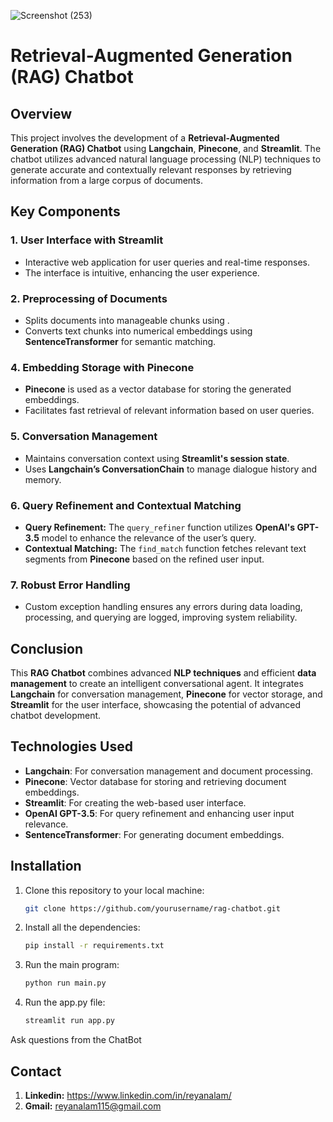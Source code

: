 ![Screenshot (253)](https://github.com/user-attachments/assets/e685176e-084a-4728-8eed-9d5e1d198480)

# Retrieval-Augmented Generation (RAG) Chatbot

## Overview

This project involves the development of a **Retrieval-Augmented Generation (RAG) Chatbot** using **Langchain**, **Pinecone**, and **Streamlit**. The chatbot utilizes advanced natural language processing (NLP) techniques to generate accurate and contextually relevant responses by retrieving information from a large corpus of documents.

## Key Components

### 1. **User Interface with Streamlit**
- Interactive web application for user queries and real-time responses.
- The interface is intuitive, enhancing the user experience.

### 2. **Preprocessing of Documents**
- Splits documents into manageable chunks using .
- Converts text chunks into numerical embeddings using **SentenceTransformer** for semantic matching.

### 4. **Embedding Storage with Pinecone**
- **Pinecone** is used as a vector database for storing the generated embeddings.
- Facilitates fast retrieval of relevant information based on user queries.

### 5. **Conversation Management**
- Maintains conversation context using **Streamlit's session state**.
- Uses **Langchain’s ConversationChain** to manage dialogue history and memory.

### 6. **Query Refinement and Contextual Matching**
- **Query Refinement:** The `query_refiner` function utilizes **OpenAI's GPT-3.5** model to enhance the relevance of the user’s query.
- **Contextual Matching:** The `find_match` function fetches relevant text segments from **Pinecone** based on the refined user input.

### 7. **Robust Error Handling**
- Custom exception handling ensures any errors during data loading, processing, and querying are logged, improving system reliability.

## Conclusion

This **RAG Chatbot** combines advanced **NLP techniques** and efficient **data management** to create an intelligent conversational agent. It integrates **Langchain** for conversation management, **Pinecone** for vector storage, and **Streamlit** for the user interface, showcasing the potential of advanced chatbot development.

## Technologies Used
- **Langchain**: For conversation management and document processing.
- **Pinecone**: Vector database for storing and retrieving document embeddings.
- **Streamlit**: For creating the web-based user interface.
- **OpenAI GPT-3.5**: For query refinement and enhancing user input relevance.
- **SentenceTransformer**: For generating document embeddings.

## Installation

1. Clone this repository to your local machine:
   ```bash
   git clone https://github.com/yourusername/rag-chatbot.git

2. Install all the dependencies:
   ```bash
   pip install -r requirements.txt

3. Run the main program:
   ```bash
   python run main.py

4. Run the app.py file:
   ```bash
   streamlit run app.py

Ask questions from the ChatBot

## Contact

1. **Linkedin:** https://www.linkedin.com/in/reyanalam/
2. **Gmail:** reyanalam115@gmail.com






